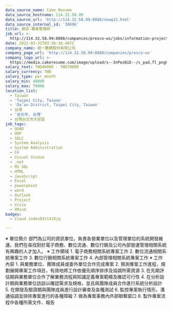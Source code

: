 ```yaml
---
data_source_name: Cake Resume
data_source_hostname: 114.32.58.99
data_source_url: 'http://114.32.58.99:8088/newq12.html'
data_source_internal_id: '38696'
title: 資訊-專案管理師
job_url: >-
  http://114.32.58.99:8088/companies/presco-ws/jobs/information-project-manager-51b71d
date: 2022-03-31T03:36:18.407Z
company_name: 統一數網股份有限公司
company_page_url: 'http://114.32.58.99:8088/companies/presco-ws'
company_logo_url: >-
  https://media.cakeresume.com/image/upload/s--3nPezBiD--/c_pad,fl_png8,h_200,w_200/v1647571727/fos2bygcodjiy64sbweu.png
salary_text: TWD40000 - TWD70000
salary_currency: TWD
salary_type: per_month
salary_min: 40000
salary_max: 70000
location_list:
  - Taiwan
  - 'Taipei City, Taiwan'
  - 'Da’an District, Taipei City, Taiwan'
  - 台灣
  - '台北市, 台灣'
  - 台灣台北市大安區
job_tags:
  - OOAD
  - OOP
  - SDLC
  - System Analysis
  - System Administration
  - C#
  - Visual Studio
  - .net
  - MS SQL
  - HTML
  - JavaScript
  - Excel
  - powerpoint
  - word
  - Outlook
  - Project
  - Visio
  - XMind
badges:
  - Cloud index03t1419jq

---
```


※ 單位簡介 部門為公司的資訊單位，負責各營業單位以及管理單位的系統開發維運。我們在尋找對於電子商務、數位流通、數位行銷及公司內部營運管理相關系統有興趣的人才加入。 ※ 工作領域 1. 電子商務相關系統專案工作 2. 數位流通相關系統專案工作 3. 數位行銷相關系統專案工作 4. 內部管理相關系統專案工作 ※ 工作內容 1. 與業務單位、團隊成員或委外單位合作完成專案 2. 預測專案工作進程，規劃展開專案工作項目，有效地將工作依優先順序排序及協調所需資源 3. 在先期評估期與業務單位合作了解業務流程與知識定義專案範疇及確認可行性 4. 在分析設計期與業務單位訪談以確認需求及規格，並且與團隊成員合作進行系統分析設計 5. 在開發及驗證期與團隊成員進行設計審查及各種測試 6. 監控專案執行情形，溝通協調並排除專案進行的各種障礙 7. 做為專案事務內外部聯繫窗口 8. 製作專案流程中各種所需文件、報告